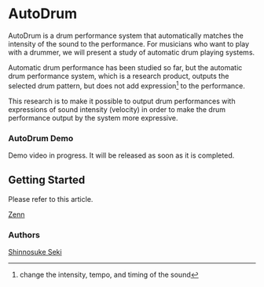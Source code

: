 # AutoDrum

AutoDrum is a drum performance system that automatically matches the intensity of the sound to the performance.
For musicians who want to play with a drummer, we will present a study of automatic drum playing systems.

Automatic drum performance has been studied so far, but the automatic drum performance system, which is a research product, outputs the selected drum pattern, but does not add expression[^1] to the performance.

[^1]:change the intensity, tempo, and timing of the sound

This research is to make it possible to output drum performances with expressions of sound intensity (velocity) in order to make the drum performance output by the system more expressive.

### AutoDrum Demo
Demo video in progress. It will be released as soon as it is completed.
<!-- TODO: Embed a video after it is created -->


## Getting Started
Please refer to this article.

[Zenn](https://zenn.dev/kthrlab_blog/articles/2995505b02c51c)

### Authors
[Shinnosuke Seki](https://sites.google.com/kthrlab.jp/seki/)
